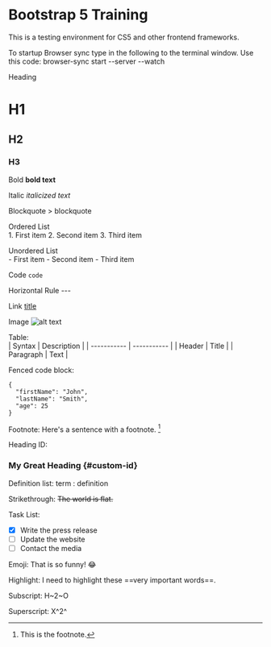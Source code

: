 # Bootstrap 5 Training

This is a testing environment for CS5 and other frontend frameworks.

To startup Browser sync type in the following to the terminal window.
Use this code:  browser-sync start --server --watch

Heading	
# H1
## H2
### H3

Bold	**bold text**

Italic	*italicized text*

Blockquote	> blockquote

Ordered List	
    1. First item
    2. Second item
    3. Third item

Unordered List	
    - First item
    - Second item
    - Third item

Code	`code`

Horizontal Rule	---

Link	[title](https://www.example.com)

Image	![alt text](image.jpg)

Table: 	
| Syntax | Description |
| ----------- | ----------- |
| Header | Title |
| Paragraph | Text |

Fenced code block: 
```
{
  "firstName": "John",
  "lastName": "Smith",
  "age": 25
}
```

Footnote: 
Here's a sentence with a footnote. [^1]

[^1]: This is the footnote.

Heading ID: 
### My Great Heading {#custom-id}

Definition list:
term
: definition

Strikethrough:
~~The world is flat.~~

Task List:
- [x] Write the press release
- [ ] Update the website
- [ ] Contact the media

Emoji: 
That is so funny! :joy:

Highlight:
I need to highlight these ==very important words==.

Subscript:
H~2~O

Superscript:
X^2^